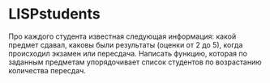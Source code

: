 # LISPstudents
Про каждого студента известная следующая информация: какой предмет сдавал, каковы были результаты (оценки от 2 до 5), когда происходил экзамен или пересдача. Написать функцию, которая по заданным предметам упорядочивает список студентов по возрастанию количества пересдач.
